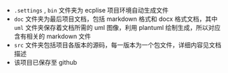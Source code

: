+ ``.settings`` , ``bin`` 文件夹为 ecplise 项目环境自动生成文件
+ ``doc`` 文件夹为最后项目文档，包括 markdown 格式和 docx 格式文档，其中 ``uml`` 文件夹保存着文档所需的 uml 图像，利用 plantuml 绘制生成，所以对应含有相关的 markdown 文件
+ ``src`` 文件夹包括项目各版本的源码，每一版本为一个包文件，详细内容见文档描述
+ 该项目已保存至 github